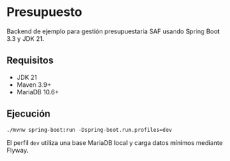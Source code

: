 # Presupuesto

Backend de ejemplo para gestión presupuestaria SAF usando Spring Boot 3.3 y JDK 21.

## Requisitos
- JDK 21
- Maven 3.9+
- MariaDB 10.6+

## Ejecución
```
./mvnw spring-boot:run -Dspring-boot.run.profiles=dev
```

El perfil `dev` utiliza una base MariaDB local y carga datos mínimos mediante Flyway.
